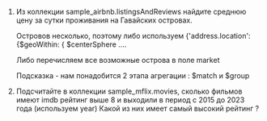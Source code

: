 1. Из коллекции sample_airbnb.listingsAndReviews найдите среднюю цену за сутки проживания на Гавайских островах. 

    Островов несколько, поэтому либо используем {'address.location': {$geoWithin: { $centerSphere …. 

    Либо перечисляем все возможные острова в поле market

    Подсказка - нам понадобится 2 этапа агрегации : $match и $group


2. Подсчитайте в коллекции sample_mflix.movies, сколько фильмов имеют imdb рейтинг выше 8 и выходили в период с 2015 до 2023 года (используем year) Какой из них имеет самый высокий рейтинг ?